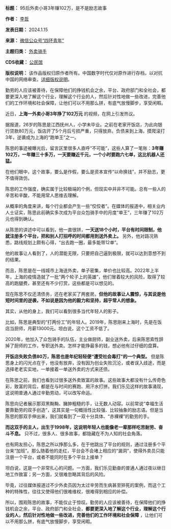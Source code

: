 

**标题：** 95后外卖小哥3年赚102万，是不是励志故事  

**作者：** [李哲](https://chinadigitaltimes.net/space/四环青年)  

**发表日期：** 2024.1.15  

**来源：** [微信公众号“四环青年”](https://web.archive.org/web/https://mp.weixin.qq.com/s/FB5bNIuSXpFoadzAnZDNTQ)  

**主题归类：** [外卖骑手](https://chinadigitaltimes.net/space/外卖骑手)  

**CDS收藏：** [公民馆](https://chinadigitaltimes.net/space/%E5%85%AC%E6%B0%91%E9%A6%86)  

**版权说明：** 该作品版权归原作者所有。中国数字时代仅对原作进行存档，以对抗中国的网络审查。[详细版权说明](https://chinadigitaltimes.net/chinese/copyright)。


勤劳的人应该被善待，在保障他们的挣钱机会之余，平台、政府部门和全社会，都要更深入地了解这个行业，理解这个行业的人，然后针对性地做一些改进，完善他们的工作环境和社会保障，让他们可以不用那么拼，有底气放慢脚步，享受闲暇。


近日，**上海一外卖小哥3年挣了102万元** 的视频，在网上引发热议。


据报道，26岁的陈思是江西抚州人，小学未毕业。之前在老家开饭店，为此向银行贷款80万元，饭店开了5个月后亏损严重，只得放弃。负债来到上海，摸爬滚打3年，逆袭成为上海的“跑单王”之一。


陈思的事迹被曝光后，留言区里很多人直呼“不可能”，这些人算了一笔账：**3年赚102万，一年赚三十多万，一天要赚近千元，一个小时要跑六七单，这比机器人还猛。** 


在他们眼中，这个故事，要么是作假，要么是资本宣传“以命换钱”，并不励志，更不值得效仿。


陈思的工作强度，确实属于比较极端的个例，但现实中并非不可能。总有一些人的辛苦和辛酸，不能用常人思维去理解。


从概率的角度来讲，每个行业都会产生一些“佼佼者”。在媒体的报道中，相关业内人士证实，陈思此前确实多次成为平台众包骑手中的月度“单王”，三年赚了102万元也得到确认。


从陈思的讲述中可以看到，他一直很拼，**一天送18个小时，平台有时间限制，他就注册多个平台，把和别人打招呼的时间都用到送外卖上。** 另外，他对路况熟悉，路线规划上颇有心得，“出去跑一圈，最多能带12单”。


他的故事让人看到了，人的潜能无限，只要把自己逼到极限，就可以达到意想不到的结果。


而且，陈思是在一线城市上海送外卖，单子密集，单价也比较高。2022年上半年，上海的疫情造就了一批“两个轮子上的英雄”，他们冒着较大的风险，取得了较高的跑腿费，甚至还有不少打赏，这些都是可以想见的。　


现在陈思不仅还清债务，还在老家买了两套房。**但他的故事让人震惊，与其说是他短时间里的逆袭，不如说是因为他的毅力和坚持，超乎常人的想象。** 


其实，从他的身上，我们可以看到很多当代年轻人的影子。


比如，陈思是典型的“打两份工”的年轻人。2019年，陈思刚来上海时，先是在饭店当厨师，月薪13000元。坦白说，这个工资不低了。


2020年，他加入了众包骑手的队伍，主业做厨师，副业送外卖，后来陈思索性辞掉了厨师的工作，专职送外卖。怎样才能挣最多的钱，想必他有过仔细的盘算。


**开饭店失败负债80万，陈思也是年纪轻轻便“遭受社会毒打”的一个典型。** 但是陈思身上的闪光点在于，他没有放弃，没有因为创业失败沉沦，或者误入歧途，而是选择老老实实地，一单接着一单送外卖的方式来还债。


在陈思之前，我们也看到过很多送外卖致富的故事。这些故事大都没有什么传奇色彩，致富的背后，都是在与时间的赛跑、用汗水打拼。我们乐见这样的故事涌现，这说明普通人通过辛勤劳动，可以改写命运。


陈思向记者展示那双黑黝黝、臃肿粗糙的手，让无数人动容。以前常说“幸福生活要靠勤劳的双手创造”，这其实是一句概括性比较强、比较抽象的励志语。但是当陈思的那双手伸出来，我们就看到了一双十分具体、“赤裸裸”的勤劳的手。


**而这双手的主人，出生于1998年，这说明年轻人也能像老一辈那样吃苦耐劳、奋斗不息。** 只不过，很多人、很多故事，都隐藏在不为人知的社会角落。


也有网友担心，陈思之所以挣那么多，在于他跳出了平台的规则，通过注册多个平台来“加班”。那么随着他的走红，平台会不会堵上相应的“漏洞”，使得外卖员只能注册一个平台，或者不能同时在多个平台上接单？


坦白说，这是一个非常扎心的问题。一方面，我们乐见勤奋的普通人通过夜以继日地工作致富；另一方面，又很难忽略其背后的风险。


毕竟，过往媒体报道过不少外卖员因为太过辛劳而生病甚至猝死的案例，而这个工种的特殊性，往往又使得他们很难维权，很难得到相应的补偿。


所以，围观陈思的故事，不能仅止于惊叹。勤劳的人应该被善待，在保障他们的挣钱机会之余，平台、政府部门和全社会，**都要更深入地了解这个行业，理解这个行业的人，然后针对性地做一些改进，完善他们的工作环境和社会保障** ，让他们可以不用那么拼，有底气放慢脚步，享受闲暇。


